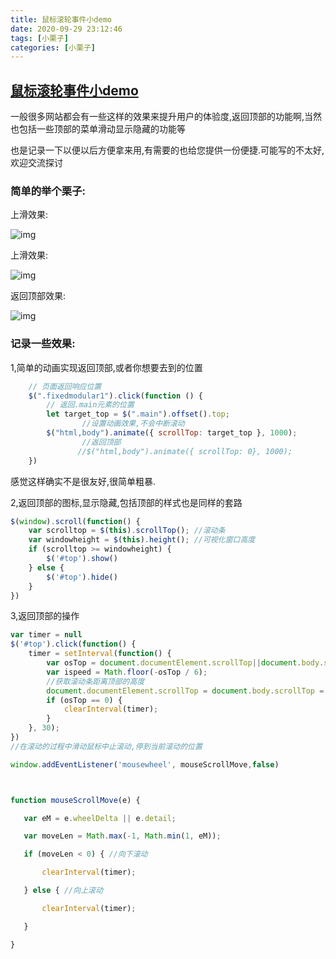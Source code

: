 ```yaml
---
title: 鼠标滚轮事件小demo
date: 2020-09-29 23:12:46
tags: [小栗子]
categories: [小栗子]
---
```


## [鼠标滚轮事件小demo](https://www.cnblogs.com/MrXXD/p/13298188.html)

一般很多网站都会有一些这样的效果来提升用户的体验度,返回顶部的功能啊,当然也包括一些顶部的菜单滑动显示隐藏的功能等

也是记录一下以便以后方便拿来用,有需要的也给您提供一份便捷.可能写的不太好,欢迎交流探讨

 

### 简单的举个栗子:

上滑效果:

![img](/img2020.cnblogs.com/blog/1809041/202007/1809041-20200714110315176-1377970511.png)

上滑效果:

![img](/img2020.cnblogs.com/blog/1809041/202007/1809041-20200714110321236-684601970.jpg)

返回顶部效果:

![img](/img2020.cnblogs.com/blog/1809041/202007/1809041-20200714110222524-536348246.png)

 

### 记录一些效果:

1,简单的动画实现返回顶部,或者你想要去到的位置



```js
    // 页面返回响应位置
    $(".fixedmodular1").click(function () {
        // 返回.main元素的位置
        let target_top = $(".main").offset().top;
                //设置动画效果,不会中断滚动
        $("html,body").animate({ scrollTop: target_top }, 1000);
                //返回顶部
               //$("html,body").animate({ scrollTop: 0}, 1000);
    })        
```



感觉这样确实不是很友好,很简单粗暴.

2,返回顶部的图标,显示隐藏,包括顶部的样式也是同样的套路



```js
$(window).scroll(function() {
    var scrolltop = $(this).scrollTop(); //滚动条
    var windowheight = $(this).height(); //可视化窗口高度
    if (scrolltop >= windowheight) {
        $('#top').show()
    } else {
        $('#top').hide()
    }
})
```



3,返回顶部的操作



```js
var timer = null
$('#top').click(function() {
    timer = setInterval(function() {
        var osTop = document.documentElement.scrollTop||document.body.scrollTop;
        var ispeed = Math.floor(-osTop / 6);
        //获取滚动条距离顶部的高度
        document.documentElement.scrollTop = document.body.scrollTop = osTop + ispeed;
        if (osTop == 0) {
            clearInterval(timer);
        }
    }, 30);
})
//在滚动的过程中滑动鼠标中止滚动,停到当前滚动的位置

window.addEventListener('mousewheel', mouseScrollMove,false)



function mouseScrollMove(e) {

   var eM = e.wheelDelta || e.detail;

   var moveLen = Math.max(-1, Math.min(1, eM));

   if (moveLen < 0) { //向下滚动

       clearInterval(timer);

   } else { //向上滚动

       clearInterval(timer);

   }

}
```



 